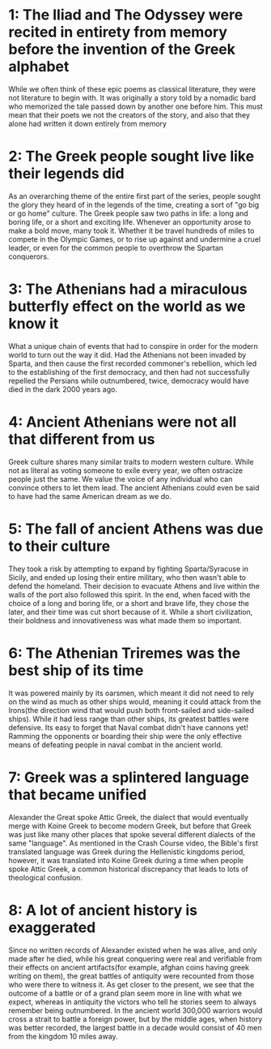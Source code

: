 # 1: The Iliad and The Odyssey were recited in entirety from memory before the invention of the Greek alphabet
While we often think of these epic poems as classical literature, they were not literature to begin with. It was originally a story told by a nomadic bard who memorized the tale passed down by another one before him. This must mean that their poets we not the creators of the story, and also that they alone had written it down entirely from memory

# 2: The Greek people sought live like their legends did
As an overarching theme of the entire first part of the series, people sought the glory they heard of in the legends of the time, creating a sort of "go big or go home" culture. The Greek people saw two paths in life: a long and boring life, or a short and exciting life. Whenever an opportunity arose to make a bold move, many took it. Whether it be travel hundreds of miles to compete in the Olympic Games, or to rise up against and undermine a cruel leader, or even for the common people to overthrow the Spartan conquerors. 

# 3: The Athenians had a miraculous butterfly effect on the world as we know it
What a unique chain of events that had to conspire in order for the modern world to turn out the way it did. Had the Athenians not been invaded by Sparta, and then cause the first recorded commoner's rebellion, which led to the establishing of the first democracy, and then had not successfully repelled the Persians while outnumbered, twice, democracy would have died in the dark 2000 years ago.

# 4: Ancient Athenians were not all that different from us
Greek culture shares many similar traits to modern western culture. While not as literal as voting someone to exile every year, we often ostracize people just the same. We value the voice of any individual who can convince others to let them lead. The ancient Athenians could even be said to have had the same American dream as we do.

# 5: The fall of ancient Athens was due to their culture
They took a risk by attempting to expand by fighting Sparta/Syracuse in Sicily, and ended up losing their entire military, who then wasn't able to defend the homeland. Their decision to evacuate Athens and live within the walls of the port also followed this spirit. In the end, when faced with the choice of a long and boring life, or a short and brave life, they chose the later, and their time was cut short because of it. While a short civilization, their boldness and innovativeness was what made them so important. 

# 6: The Athenian Triremes was the best ship of its time
It was powered mainly by its oarsmen, which meant it did not need to rely on the wind as much as other ships would, meaning it could attack from the Irons(the direction wind that would push both front-sailed and side-sailed ships). While it had less range than other ships, its greatest battles were defensive. Its easy to forget that Naval combat didn't have cannons yet! Ramming the opponents or boarding their ship were the only effective means of defeating people in naval combat in the ancient world.

# 7: Greek was a splintered language that became unified
Alexander the Great spoke Attic Greek, the dialect that would eventually merge with Koine Greek to become modern Greek, but before that Greek was just like many other places that spoke several different dialects of the same "language". As mentioned in the Crash Course video, the Bible's first translated language was Greek during the Hellenistic kingdoms period, however, it was translated into Koine Greek during a time when people spoke Attic Greek, a common historical discrepancy that leads to lots of theological confusion. 

# 8: A lot of ancient history is exaggerated
Since no written records of Alexander existed when he was alive, and only made after he died, while his great conquering were real and verifiable from their effects on ancient artifacts(for example, afghan coins having greek writing on them), the great battles of antiquity were recounted from those who were there to witness it. As get closer to the present, we see that the outcome of a battle or of a grand plan seem more in line with what we expect, whereas in antiquity the victors who tell he stories seem to always remember being outnumbered. In the ancient world 300,000 warriors would cross a strait to battle a foreign power, but by the middle ages, when history was better recorded, the largest battle in a decade would consist of 40 men from the kingdom 10 miles away.